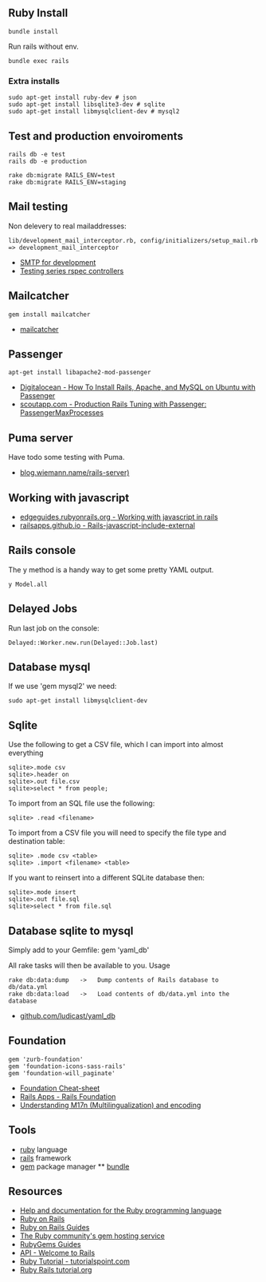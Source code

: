 ## Ruby Install
    bundle install

Run rails without env.

    bundle exec rails

### Extra installs

    sudo apt-get install ruby-dev # json
    sudo apt-get install libsqlite3-dev # sqlite
    sudo apt-get install libmysqlclient-dev # mysql2

## Test and production envoiroments

    rails db -e test
    rails db -e production

    rake db:migrate RAILS_ENV=test
    rake db:migrate RAILS_ENV=staging

## Mail testing

Non delevery to real mailaddresses:

    lib/development_mail_interceptor.rb, config/initializers/setup_mail.rb => development_mail_interceptor

* [SMTP for development](http://everydayrails.com/2011/05/26/rails-smtp-development.html)
* [Testing series rspec controllers](http://everydayrails.com/2012/04/07/testing-series-rspec-controllers.html)

## Mailcatcher
    gem install mailcatcher

* [mailcatcher](http://mailcatcher.me/)

## Passenger

    apt-get install libapache2-mod-passenger

* [Digitalocean - How To Install Rails, Apache, and MySQL on Ubuntu with Passenger](https://www.digitalocean.com/community/articles/how-to-install-rails-apache-and-mysql-on-ubuntu-with-passenger)
* [scoutapp.com - Production Rails Tuning with Passenger: PassengerMaxProcesses ](http://blog.scoutapp.com/articles/2009/12/08/production-rails-tuning-with-passenger-passengermaxprocesses)

## Puma server

Have todo some testing with Puma.
* [blog.wiemann.name/rails-server)](http://blog.wiemann.name/rails-server)

## Working with javascript

* [edgeguides.rubyonrails.org - Working with javascript in rails](http://edgeguides.rubyonrails.org/working_with_javascript_in_rails.html)
* [railsapps.github.io - Rails-javascript-include-external](http://railsapps.github.io/rails-javascript-include-external.html)

## Rails console
The y method is a handy way to get some pretty YAML output.

    y Model.all

## Delayed Jobs
Run last job on the console:

    Delayed::Worker.new.run(Delayed::Job.last)

## Database mysql

If we use 'gem mysql2' we need:

    sudo apt-get install libmysqlclient-dev

## Sqlite

Use the following to get a CSV file, which I can import into almost everything

    sqlite>.mode csv
    sqlite>.header on
    sqlite>.out file.csv
    sqlite>select * from people;

To import from an SQL file use the following:

    sqlite> .read <filename>

To import from a CSV file you will need to specify the file type and destination table:

    sqlite> .mode csv <table>
    sqlite> .import <filename> <table>

If you want to reinsert into a different SQLite database then:

    sqlite>.mode insert
    sqlite>.out file.sql
    sqlite>select * from file.sql

## Database sqlite to mysql

Simply add to your Gemfile:
    gem 'yaml_db'

All rake tasks will then be available to you. Usage

    rake db:data:dump   ->   Dump contents of Rails database to db/data.yml
    rake db:data:load   ->   Load contents of db/data.yml into the database

* [github.com/ludicast/yaml_db](https://github.com/ludicast/yaml_db)


## Foundation
    gem 'zurb-foundation'
    gem 'foundation-icons-sass-rails'
    gem 'foundation-will_paginate'

* [Foundation Cheat-sheet](https://princessdesign.net/foundation-cheat-sheet/)
* [Rails Apps - Rails Foundation](http://railsapps.github.io/rails-foundation.html)
* [Understanding M17n (Multilingualization) and encoding](http://graysoftinc.com/character-encodings/understanding-m17n-multilingualization)


## Tools
* [ruby](http://www.ruby-lang.org/en/) language
* [rails](http://rubyonrails.org/) framework
* [gem](http://guides.rubygems.org/what-is-a-gem/) package manager
** [bundle](http://gembundler.com/)

## Resources

* [Help and documentation for the Ruby programming language](http://www.ruby-doc.org)
* [Ruby on Rails](http://rubyonrails.org)
* [Ruby on Rails Guides](http://guides.rubyonrails.org)
* [The Ruby community's gem hosting service](http://rubygems.org)
* [RubyGems Guides](http://guides.rubygems.org)
* [API - Welcome to Rails](http://api.rubyonrails.org)
* [Ruby Tutorial - tutorialspoint.com](http://www.tutorialspoint.com/ruby/index.htm)
* [Ruby Rails tutorial.org](http://ruby.railstutorial.org/)

